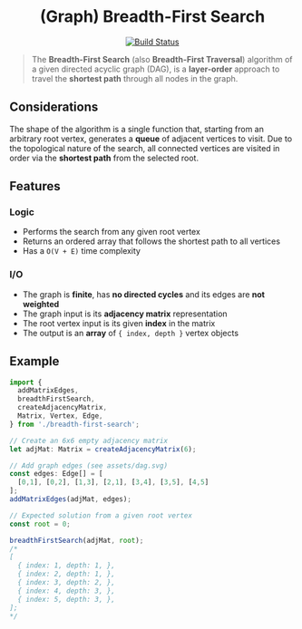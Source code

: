 <h1 align=center>(Graph) Breadth-First Search</h1>

<p align="center">
  <a href="https://github.com/davelsan/typescript-algorithms/actions?query=workflow%3Abreath-first-search">
    <img alt="Build Status" src="https://github.com/davelsan/typescript-algorithms/workflows/Breadth-first-search/badge.svg?branch=master"/>
  </a>
</p>

> The __Breadth-First Search__ (also __Breadth-First Traversal__) algorithm of a given directed acyclic graph (DAG), is a __layer-order__ approach to travel the __shortest path__ through all nodes in the graph.

## Considerations

The shape of the algorithm is a single function that, starting from an arbitrary root vertex, generates a __queue__ of adjacent vertices to visit. Due to the topological nature of the search, all connected vertices are visited in order via the __shortest path__ from the selected root.

## Features

### Logic

- Performs the search from any given root vertex
- Returns an ordered array that follows the shortest path to all vertices
- Has a `O(V + E)` time complexity

### I/O

- The graph is __finite__, has __no directed cycles__ and its edges are __not weighted__
- The graph input is its __adjacency matrix__ representation
- The root vertex input is its given __index__ in the matrix
- The output is an __array__ of `{ index, depth }` vertex objects

## Example

```ts
import {
  addMatrixEdges,
  breadthFirstSearch,
  createAdjacencyMatrix,
  Matrix, Vertex, Edge,
} from './breadth-first-search';

// Create an 6x6 empty adjacency matrix
let adjMat: Matrix = createAdjacencyMatrix(6);

// Add graph edges (see assets/dag.svg)
const edges: Edge[] = [
  [0,1], [0,2], [1,3], [2,1], [3,4], [3,5], [4,5]
];
addMatrixEdges(adjMat, edges);

// Expected solution from a given root vertex
const root = 0;

breadthFirstSearch(adjMat, root);
/*
[
  { index: 1, depth: 1, },
  { index: 2, depth: 1, },
  { index: 3, depth: 2, },
  { index: 4, depth: 3, },
  { index: 5, depth: 3, },
];
*/
```
